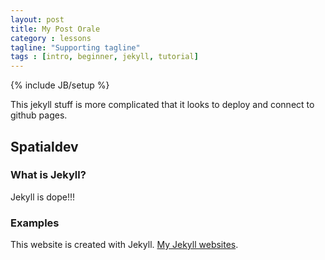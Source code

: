 ```yaml
---
layout: post
title: My Post Orale
category : lessons
tagline: "Supporting tagline"
tags : [intro, beginner, jekyll, tutorial]
---
```

{% include JB/setup %}

This jekyll stuff is more complicated that it looks to deploy and connect to github pages.

## Spatialdev

### What is Jekyll?

Jekyll is dope!!!

### Examples

This website is created with Jekyll. [My Jekyll websites](http://rrlara.github.io/).